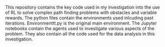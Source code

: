 This repository contains the key code used in my investigation into the use of RL to solve complex path finding problems with obstacles and variable rewards. The python files contain the environments used inlcuding past iterations. Environmenttt.py is the original main environment. The Jupyter notebooks contain the agents used to investigate various aspects of the problem. They also contain all the code used for the data analysis in this investigation. 
